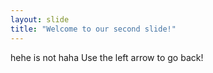 ```yaml
---
layout: slide
title: "Welcome to our second slide!"
---
```

hehe is not haha
Use the left arrow to go back!
